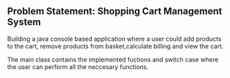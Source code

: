 ## Problem Statement: Shopping Cart Management System

Building a java console based application where a user could add products to the cart,
remove products from basket,calculate billing and view the cart.


     

The main class contains the implemented fuctions and switch case where the user can perform all the neccesary functions.


